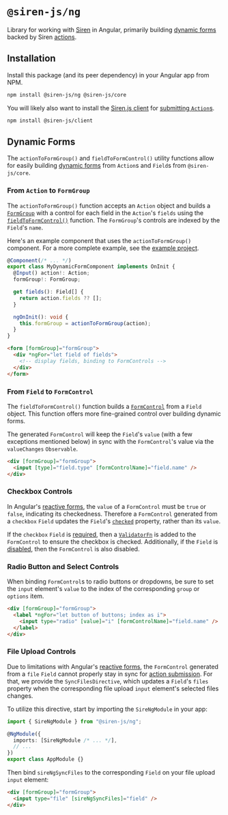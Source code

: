 # `@siren-js/ng`

Library for working with [Siren] in Angular, primarily building
[dynamic forms][dynamic-form] backed by Siren [actions].

[actions]: https://github.com/kevinswiber/siren#actions-1
[dynamic-form]: https://angular.io/guide/dynamic-form
[siren]: https://github.com/kevinswiber/siren

## Installation

Install this package (and its peer dependency) in your Angular app from NPM.

```sh
npm install @siren-js/ng @siren-js/core
```

You will likely also want to install the [Siren.js client][client] for
[submitting `Action`s][submit].

[client]: https://github.com/siren-js/client
[submit]: https://github.com/siren-js/client#submitting-actions

```sh
npm install @siren-js/client
```

## Dynamic Forms

The `actionToFormGroup()` and `fieldToFormControl()` utility functions allow for
easily building [dynamic forms][dynamic-form] from `Action`s and `Field`s from
`@siren-js/core`.

### From `Action` to `FormGroup`

The `actionToFormGroup()` function accepts an `Action` object and builds a
[`FormGroup`][fg] with a control for each field in the `Action`'s `fields` using
the [`fieldToFormControl()`](#from-field-to-formcontrol) function. The
`FormGroup`'s controls are indexed by the `Field`'s `name`.

[fg]: https://angular.io/api/forms/FormGroup

Here's an example component that uses the `actionToFormGroup()` component. For a
more complete example, see the [example project](../../example/README.md).

```ts
@Component(/* ... */)
export class MyDynamicFormComponent implements OnInit {
  @Input() action!: Action;
  formGroup!: FormGroup;

  get fields(): Field[] {
    return action.fields ?? [];
  }

  ngOnInit(): void {
    this.formGroup = actionToFormGroup(action);
  }
}
```

```html
<form [formGroup]="formGroup">
  <div *ngFor="let field of fields">
    <!-- display fields, binding to FormControls -->
  </div>
</form>
```

### From `Field` to `FormControl`

The `fieldToFormControl()` function builds a [`FormControl`][fc] from a `Field`
object. This function offers more fine-grained control over building dynamic
forms.

[fc]: https://angular.io/api/forms/FormControl

The generated `FormControl` will keep the `Field`'s `value` (with a few
exceptions mentioned below) in sync with the `FormControl`'s value via the
`valueChanges` `Observable`.

```html
<div [formGroup]="formGroup">
  <input [type]="field.type" [formControlName]="field.name" />
</div>
```

### Checkbox Controls

In Angular's [reactive forms][reactive-forms], the `value` of a `FormControl`
must be `true` or `false`, indicating its checkedness. Therefore a `FormControl`
generated from a `checkbox` `Field` updates the `Field`'s [`checked`][checked]
property, rather than its `value`.

[checked]: https://github.com/siren-js/spec-extensions#checked
[reactive-forms]: https://angular.io/guide/reactive-forms

If the `checkbox` `Field` is [required], then a [`ValidatorFn`][validator] is
added to the `FormControl` to ensure the checkbox is checked. Additionally, if
the `Field` is [disabled], then the `FormControl` is also disabled.

[disabled]: https://github.com/siren-js/spec-extensions#disabled-2
[required]: https://github.com/siren-js/spec-extensions#required
[validator]: https://angular.io/api/forms/ValidatorFn

### Radio Button and Select Controls

When binding `FormControl`s to radio buttons or dropdowns, be sure to set the
`input` element's `value` to the index of the corresponding `group` or `options`
item.

```html
<div [formGroup]="formGroup">
  <label *ngFor="let button of buttons; index as i">
    <input type="radio" [value]="i" [formControlName]="field.name" />
  </label>
</div>
```

### File Upload Controls

Due to limitations with Angular's [reactive forms][reactive-forms], the
`FormControl` generated from a `file` `Field` cannot properly stay in sync for
[action submission][submit]. For that, we provide the `SyncFilesDirective`,
which updates a `Field`'s `files` property when the corresponding file upload
`input` element's selected files changes.

To utilize this directive, start by importing the `SireNgModule` in your app:

```ts
import { SireNgModule } from "@siren-js/ng";

@NgModule({
  imports: [SireNgModule /* ... */],
  // ...
})
export class AppModule {}
```

Then bind `sireNgSyncFiles` to the corresponding `Field` on your file upload
`input` element:

```html
<div [formGroup]="formGroup">
  <input type="file" [sireNgSyncFiles]="field" />
</div>
```

<!-- ## Code scaffolding

Run `ng generate component component-name --project ng` to generate a new component. You can also use `ng generate directive|pipe|service|class|guard|interface|enum|module --project ng`.

> Note: Don't forget to add `--project ng` or else it will be added to the default project in your `angular.json` file.

## Build

Run `ng build @siren-js/ng` to build the project. The build artifacts will be stored in the `dist/` directory.

## Publishing

After building your library with `ng build @siren-js/ng`, go to the dist folder `cd dist/@siren-js/ng` and run `npm publish`.

## Running unit tests

Run `ng test ng` to execute the unit tests via [Karma](https://karma-runner.github.io).

## Further help

To get more help on the Angular CLI use `ng help` or go check out the [Angular CLI Overview and Command Reference](https://angular.io/cli) page. -->
